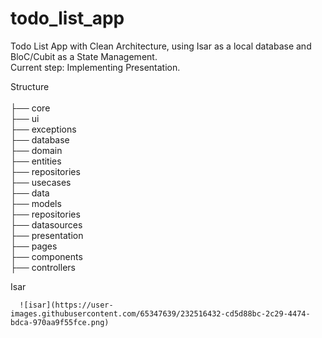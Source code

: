# todo_list_app
Todo List App with Clean Architecture, using Isar as a local database and BloC/Cubit as a State Management.
<br/>Current step: Implementing Presentation.


Structure </br>
 </br>
    ├── core </br>
        ├── ui </br>
        ├── exceptions </br>
        ├── database </br>
    ├── domain </br>
        ├── entities </br>
        ├── repositories </br>
        ├── usecases             
    ├── data </br>
        ├── models </br>
        ├── repositories </br> 
        ├── datasources </br>
    ├── presentation </br>
        ├── pages </br>
        ├── components </br> 
        ├── controllers </br>                          
   

Isar

      ![isar](https://user-images.githubusercontent.com/65347639/232516432-cd5d88bc-2c29-4474-bdca-970aa9f55fce.png)
